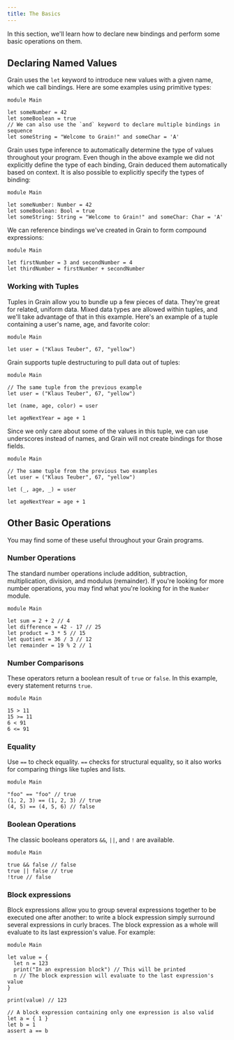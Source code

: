 ```yaml
---
title: The Basics
---
```


In this section, we'll learn how to declare new bindings and perform some basic operations on them.

## Declaring Named Values

Grain uses the `let` keyword to introduce new values with a given name, which we call bindings. Here are some examples using primitive types:

```grain
module Main

let someNumber = 42
let someBoolean = true
// We can also use the `and` keyword to declare multiple bindings in sequence
let someString = "Welcome to Grain!" and someChar = 'A'
```

Grain uses type inference to automatically determine the type of values throughout your program. Even though in the above example we did not explicitly define the type of each binding, Grain deduced them automatically based on context. It is also possible to explicitly specify the types of binding:

```grain
module Main

let someNumber: Number = 42
let someBoolean: Bool = true
let someString: String = "Welcome to Grain!" and someChar: Char = 'A'
```

We can reference bindings we've created in Grain to form compound expressions:

```grain
module Main

let firstNumber = 3 and secondNumber = 4
let thirdNumber = firstNumber + secondNumber
```

### Working with Tuples

Tuples in Grain allow you to bundle up a few pieces of data. They're great for related, uniform data. Mixed data types are allowed within tuples, and we'll take advantage of that in this example. Here's an example of a tuple containing a user's name, age, and favorite color:

```grain
module Main

let user = ("Klaus Teuber", 67, "yellow")
```

Grain supports tuple destructuring to pull data out of tuples:

```grain
module Main

// The same tuple from the previous example
let user = ("Klaus Teuber", 67, "yellow")

let (name, age, color) = user

let ageNextYear = age + 1
```

Since we only care about some of the values in this tuple, we can use underscores instead of names, and Grain will not create bindings for those fields.

```grain
module Main

// The same tuple from the previous two examples
let user = ("Klaus Teuber", 67, "yellow")

let (_, age, _) = user

let ageNextYear = age + 1
```

## Other Basic Operations

You may find some of these useful throughout your Grain programs.

### Number Operations

The standard number operations include addition, subtraction, multiplication, division, and modulus (remainder). If you're looking for more number operations, you may find what you're looking for in the `Number` module.

```grain
module Main

let sum = 2 + 2 // 4
let difference = 42 - 17 // 25
let product = 3 * 5 // 15
let quotient = 36 / 3 // 12
let remainder = 19 % 2 // 1
```

### Number Comparisons

These operators return a boolean result of `true` or `false`. In this example, every statement returns `true`.

```grain
module Main

15 > 11
15 >= 11
6 < 91
6 <= 91
```

### Equality

Use `==` to check equality. `==` checks for structural equality, so it also works for comparing things like tuples and lists.

```grain
module Main

"foo" == "foo" // true
(1, 2, 3) == (1, 2, 3) // true
(4, 5) == (4, 5, 6) // false
```

### Boolean Operations

The classic booleans operators `&&`, `||`, and `!` are available.

```grain
module Main

true && false // false
true || false // true
!true // false
```

### Block expressions

Block expressions allow you to group several expressions together to be executed one after another: to write a block expression simply surround several expressions in curly braces. The block expression as a whole will evaluate to its last expression's value. For example:

```grain
module Main

let value = {
  let n = 123
  print("In an expression block") // This will be printed
  n // The block expression will evaluate to the last expression's value
}

print(value) // 123

// A block expression containing only one expression is also valid
let a = { 1 }
let b = 1
assert a == b
```
